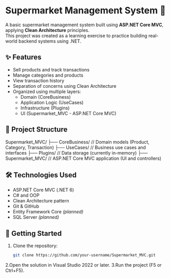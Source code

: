 # Supermarket Management System 🛒

A basic supermarket management system built using **ASP.NET Core MVC**, applying **Clean Architecture** principles.  
This project was created as a learning exercise to practice building real-world backend systems using .NET.

## ✨ Features

- Sell products and track transactions
- Manage categories and products
- View transaction history
- Separation of concerns using Clean Architecture
- Organized using multiple layers:
  - Domain (CoreBusiness)
  - Application Logic (UseCases)
  - Infrastructure (Plugins)
  - UI (Supermarket_MVC - ASP.NET Core MVC)

## 🧱 Project Structure

Supermarket_MVC/
├── CoreBusiness/ // Domain models (Product, Category, Transaction)
├── UseCases/ // Business use cases and interfaces
├── Plugins/ // Data storage (currently in-memory)
├── Supermarket_MVC/ // ASP.NET Core MVC application (UI and controllers)


## 🛠 Technologies Used

- ASP.NET Core MVC (.NET 6)
- C# and OOP
- Clean Architecture pattern
- Git & GitHub
- Entity Framework Core *(planned)*
- SQL Server *(planned)*

## 🚀 Getting Started

1. Clone the repository:
   ```bash
   git clone https://github.com/your-username/Supermarket_MVC.git
2.Open the solution in Visual Studio 2022 or later.
3.Run the project (F5 or Ctrl+F5).
